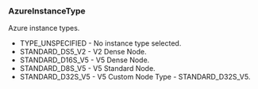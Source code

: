 ### AzureInstanceType
Azure instance types.

- TYPE_UNSPECIFIED - No instance type selected.
- STANDARD_DS5_V2 - V2 Dense Node.
- STANDARD_D16S_V5 - V5 Dense Node.
- STANDARD_D8S_V5 - V5 Standard Node.
- STANDARD_D32S_V5 - V5 Custom Node Type - STANDARD_D32S_V5.

